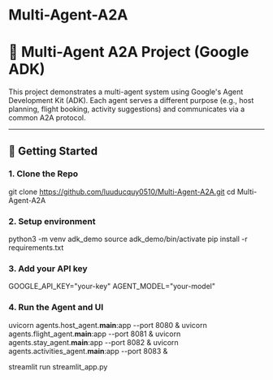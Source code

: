 # Multi-Agent-A2A

# 🤖 Multi-Agent A2A Project (Google ADK)

This project demonstrates a multi-agent system using Google's Agent Development Kit (ADK). Each agent serves a different purpose (e.g., host planning, flight booking, activity suggestions) and communicates via a common A2A protocol.

---

## 🚀 Getting Started

### 1. Clone the Repo

git clone https://github.com/luuducquy0510/Multi-Agent-A2A.git
cd Multi-Agent-A2A

### 2. Setup environment

python3 -m venv adk_demo
source adk_demo/bin/activate
pip install -r requirements.txt

### 3. Add your API key

GOOGLE_API_KEY="your-key"
AGENT_MODEL="your-model"

### 4. Run the Agent and UI

uvicorn agents.host_agent.__main__:app --port 8080 &
uvicorn agents.flight_agent.__main__:app --port 8081 &
uvicorn agents.stay_agent.__main__:app --port 8082 &
uvicorn agents.activities_agent.__main__:app --port 8083 &


streamlit run streamlit_app.py
